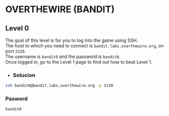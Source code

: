 # OVERTHEWIRE (BANDIT)

## Level 0
The goal of this level is for you to log into the game using SSH.  
The host to which you need to connect is `bandit.labs.overthewire.org`, on port `2220`.  
The username is `bandit0` and the password is `bandit0`.  
Once logged in, go to the Level 1 page to find out how to beat Level 1.

- ### Solucion 
```bash
ssh bandit0@bandit.labs.overthewire.org -p 2220
```
 ### Pasword
```bash
bandit0
```
